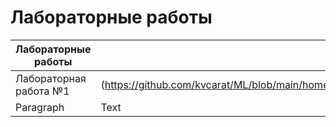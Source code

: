 # Лабораторные работы


| Лабораторные работы | Описание |
| --------------------------- | --------------------------- |
| Лабораторная работа №1 | (https://github.com/kvcarat/ML/blob/main/homework_1/homework2(%D0%B3%D0%BE%D1%82%D0%BE%D0%B2%D0%B0%D1%8F).ipynb) |
| Paragraph | Text |

